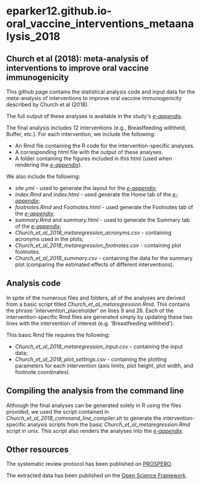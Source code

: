 # eparker12.github.io-oral_vaccine_interventions_metaanalysis_2018

## Church et al (2018): meta-analysis of interventions to improve oral vaccine immunogenicity

This github page contains the statistical analysis code and input data for the meta-analysis of interventions to improve oral vaccine immunogenicity described by Church et al (2018).

The full output of these analyses is available in the study's  *[e-appendix](https://eparker12.github.io/oral_vaccine_interventions_metaanalysis_2018)*.

The final analysis includes 12 interventions (e.g., Breastfeeding withheld, Buffer, etc.). For each intervention, we include the following:    
- An Rmd file containing the R code for the intervention-specific analyses.     
- A corresponding html file with the output of these analyses.    
- A folder containing the figures included in this html (used when rendering the *[e-appendix](https://eparker12.github.io/oral_vaccine_interventions_metaanalysis_2018)*).    

We also include the following:    
- *site.yml* - used to generate the layout for the *[e-appendix](https://eparker12.github.io/oral_vaccine_interventions_metaanalysis_2018)*;     
- *index.Rmd* and *index.html* - used generate the Home tab of the *[e-appendix](https://eparker12.github.io/oral_vaccine_interventions_metaanalysis_2018)*;     
- *footnotes.Rmd* and *Footnotes.html* - used generate the Footnotes tab of the *[e-appendix](https://eparker12.github.io/oral_vaccine_interventions_metaanalysis_2018)*;     
- *summary.Rmd* and *summary.html* - used to generate the Summary tab of the *[e-appendix](https://eparker12.github.io/oral_vaccine_interventions_metaanalysis_2018)*;     
- *Church_et_al_2018_metaregression_acronyms.csv* - containing acronyms used in the plots;    
- *Church_et_al_2018_metaregression_footnotes.csv* - containing plot footnotes.     
- *Church_et_al_2018_summary.csv* - containing the data for the summary plot (comparing the estimated effects of different interventions).     

## Analysis code

In spite of the numerous files and folders, all of the analyses are derived from a basic script titled *Church_et_al_metaregression.Rmd*. This contains the phrase 'intervention_placeholder' on lines 9 and 26. Each of the intervention-specific Rmd files are generated simply by updating these two lines with the intervention of interest (e.g. 'Breastfeeding withheld'). 

This basic Rmd file requires the following:    
- *Church_et_al_2018_metaregression_input.csv* – containing the input data;    
- *Church_et_al_2018_plot_settings.csv* - containing the plotting parameters for each intervention (axis limits, plot height, plot width, and footnote coordinates).    

## Compiling the analysis from the command line

Although the final analyses can be generated solely in R using the files provided, we used the script contained in *Church_et_al_2018_command_line_compiler.sh* to generate the intervention-specific analysis scripts from the basic *Church_et_al_metaregression.Rmd* script in unix. This script also renders the analyses into the *[e-appendix](https://eparker12.github.io/oral_vaccine_interventions_metaanalysis_2018)*.

## Other resources

The systematic review protocol has been published on [PROSPERO](https://www.crd.york.ac.uk/PROSPERO/DisplayPDF.php?ID=CRD42017060608).

The extracted data has been published on the [Open Science Framework](https://osf.io/bemw6/).

